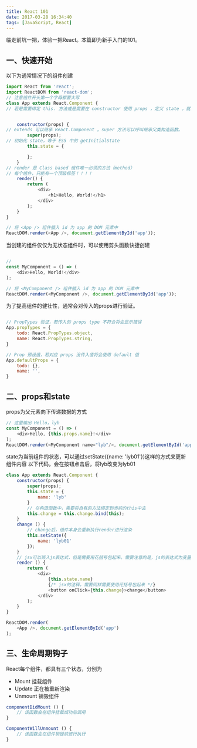 ```yaml
---
title: React 101
date: 2017-03-28 16:34:40
tags: [JavaScript, React]
---
```



临走前坑一把，体验一把React。本篇即为新手入门的101。

<!-- more -->

## 一、快速开始

以下为通常情况下的组件创建
```javascript
import React from 'react';
import ReactDOM from 'react-dom';
// 注意组件开头第一个字母都要大写
class App extends React.Component {
// 若是需要绑定 this. 方法或是需要在 constructor 使用 props ，定义 state ，就需要 constructor 。若是在其他方法（如 render）使用 this.props 则不用一定要定义 constructor


    constructor(props) {
// extends 可以继承 React.Component 。super 方法可以呼叫继承父类构造函数。
        super(props);
// 初始化 state，等于 ES5 中的 getInitialState
        this.state = {

        };
    }
// render 是 Class based 组件唯一必须的方法（method）
// 每个组件，只能有一个顶级标签！！！！
    render() {
        return (
            <div>
                <h1>Hello, World!</h1>
            </div>
        );
    }
}

// 将 <App /> 组件插入 id 为 app 的 DOM 元素中
ReactDOM.render(<App />, document.getElementById('app'));
```

当创建的组件仅仅为无状态组件时，可以使用剪头函数快捷创建
```javascript

//
const MyComponent = () => (
	<div>Hello, World!</div>
);

// 将 <MyComponent /> 组件插入 id 为 app 的 DOM 元素中
ReactDOM.render(<MyComponent />, document.getElementById('app'));
```

为了提高组件的健壮性，通常会对传入的props进行验证。
```javascript

// PropTypes 验证，若传入的 props type 不符合将会显示错误
App.propTypes = {
    todo: React.PropTypes.object,
    name: React.PropTypes.string,
}

// Prop 预设值，若对应 props 没传入值将会使用 default 值
App.defaultProps = {
    todo: {},
    name: '',
}
```

## 二、props和state

props为父元素向下传递数据的方式

```javascript
// 这里输出 Hello，lyb
const MyComponent = () => (
	<div>Hello, {this.props.name}!</div>
);
ReactDOM.render(<MyComponent name="lyb"/>, document.getElementById('app'));
```
state为当前组件的状态，可以通过setState({name: 'lyb01'})这样的方式来更新组件内容
以下代码，会在按钮点击后，将lyb改变为lyb01

```javascript
class App extends React.Component {
    constructor(props) {
        super(props);
        this.state = {
        	name: 'lyb'
        }
        // 在构造函数中，需要将自有的方法绑定到当前的this中去
        this.change = this.change.bind(this);
    }
    change () {
        // change后，组件本身会重新执行render进行渲染
        this.setState({
            name: 'lyb01'
        });
    }
    // jsx可以嵌入js表达式，但是需要用花括号包起来。需要注意的是，js的表达式为变量名、函数定义表达式 、属性访问表达式、函数调用表达式、算数表达式、关系表达式、逻辑表达式。但是，if和for循环这类不是js表达式，不可以直接写入jsx
    render () {
        return (
            <div>
                {this.state.name}
                {/* jsx的注释，需要同样需要使用花括号包起来 */}
                <button onClick={this.change}>change</button>
	        </div>
        );
    }
}

ReactDOM.render(
	<App />, document.getElementById('app')
);
```


## 三、生命周期钩子

React每个组件，都具有三个状态，分别为
* Mount 挂载组件
* Update 正在被重新渲染
* Unmount 销毁组件

```javascript
componentDidMount () {
    // 该函数会在组件挂载成功后调用
}

ComponentWillUnmount () {
    // 该函数会在组件销毁前进行执行
}


```
